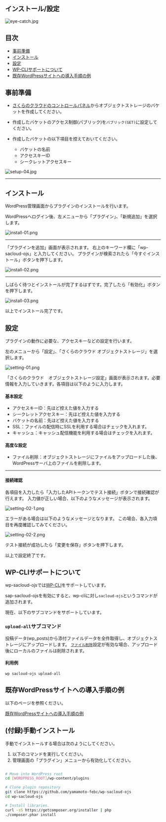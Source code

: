 ## インストール/設定

![eye-catch.jpg](images/eye-catch.jpg)

## 目次

  - [事前準備](#事前準備)
  - [インストール](#インストール)
  - [設定](#設定)
  - [WP-CLIサポートについて](#wp-cliサポートについて)
  - [既存WordPressサイトへの導入手順の例](#既存WordPressサイトへの導入手順の例)

## 事前準備

  - [さくらのクラウドのコントロールパネル](https://secure.sakura.ad.jp/cloud/)からオブジェクトストレージのバケットを作成してください。

  - 作成したバケットのアクセス制御(パブリック)を`パブリック(GET)`に設定してください。

  - 作成したバケットの以下項目を控えておいてください。

    - バケットの名前
    - アクセスキーID
    - シークレットアクセスキー

![setup-04.jpg](images/setup-04.png)

---

## インストール

WordPress管理画面からプラグインのインストールを行います。

WordPressへログイン後、左メニューから「プラグイン」、「新規追加」を選択します。

![install-01.png](images/install-01.png)

---

「プラグインを追加」画面が表示されます。
右上のキーワード欄に「wp-sacloud-ojs」と入力してください。
プラグインが検索されたら「今すぐインストール」ボタンを押下します。

![install-02.png](images/install-02.png)

---

しばらく待つとインストールが完了するはずです。完了したら「有効化」ボタンを押下します。

![install-03.png](images/install-03.png)

以上でインストール完了です。

## 設定

プラグインの動作に必要な、アクセスキーなどの設定を行います。

左のメニューから「設定」、「さくらのクラウド オブジェクトストレージ」を選択します。

![setting-01.png](images/setting-01.png)

「さくらのクラウド　オブジェクトストレージ設定」画面が表示されます。必要情報を入力していきます。各項目は以下のように入力します。

#### 基本設定
  - アクセスキーID：先ほど控えた値を入力する
  - シークレットアクセスキー：先ほど控えた値を入力する
  - バケットの名前：先ほど控えた値を入力する
  - SSL：ファイルの配信時にSSLを利用する場合はチェックを入れます。
  - キャッシュ：キャッシュ配信機能を利用する場合はチェックを入れます。

#### 高度な設定
  - ファイル削除：オブジェクトストレージにファイルをアップロードした後、WordPressサーバ上のファイルを削除します。

---

#### 接続確認

各項目を入力したら「入力したAPIトークンでテスト接続」ボタンで接続確認が行えます。
入力値が正しい場合、以下のようなメッセージが表示されます。

![setting-02-1.png](images/setting-02-1.png)

エラーがある場合は以下のようなメッセージとなります。
この場合、各入力項目を再度確認してみてください。

![setting-02-2.png](images/setting-02-2.png)

テスト接続が成功したら「変更を保存」ボタンを押下します。

以上で設定終了です。

## WP-CLIサポートについて

wp-sacloud-ojsでは[WP-CLI](http://wp-cli.org)をサポートしています。

sap-sacloud-ojsを有効にすると、wp-cliに対し`sacloud-ojs`というコマンドが追加されます。

現在、以下のサブコマンドをサポートしています。

### `upload-all`サブコマンド

投稿データ(wp_posts)から添付ファイルデータを全件取得し、オブジェクトストレージにアップロードします。
[`ファイル削除`](#高度な設定)設定が有効な場合、アップロード後にローカルのファイルは削除されます。

#### 利用例

    wp sacloud-ojs upload-all
  

## 既存WordPressサイトへの導入手順の例

以下のページを参照ください。

[既存WordPressサイトへの導入手順の例](Migration.md)


## (付録)手動インストール

手動でインストールする場合は次のようにしてください。

1. 以下のコマンドを実行してください。
2. 管理画面の「プラグイン」メニューから有効化してください。

```bash

# Move into WordPress root
cd [WORDPRESS_ROOT]/wp-content/plugins

# Clone plugin repository
git clone https://github.com/yamamoto-febc/wp-sacloud-ojs
cd wp-sacloud-ojs

# Install libraries. 
curl -sS https://getcomposer.org/installer | php
./composer.phar install

```